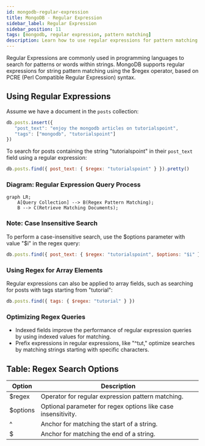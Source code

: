 ```yaml
---
id: mongodb-regular-expression
title: MongoDB - Regular Expression
sidebar_label: Regular Expression
sidebar_position: 11
tags: [mongodb, regular expression, pattern matching]
description: Learn how to use regular expressions for pattern matching in MongoDB using the $regex operator.
---
```


Regular Expressions are commonly used in programming languages to search for patterns or words within strings. MongoDB supports regular expressions for string pattern matching using the $regex operator, based on PCRE (Perl Compatible Regular Expression) syntax.

## Using Regular Expressions

Assume we have a document in the `posts` collection:

```javascript
db.posts.insert({
   "post_text": "enjoy the mongodb articles on tutorialspoint",
   "tags": ["mongodb", "tutorialspoint"]
})
```

To search for posts containing the string "tutorialspoint" in their `post_text` field using a regular expression:

```javascript
db.posts.find({ post_text: { $regex: "tutorialspoint" } }).pretty()
```

### Diagram: Regular Expression Query Process

```mermaid
graph LR;
    A[Query Collection] --> B(Regex Pattern Matching);
    B --> C(Retrieve Matching Documents);
```

### Note: Case Insensitive Search

To perform a case-insensitive search, use the $options parameter with value "$i" in the regex query:

```javascript
db.posts.find({ post_text: { $regex: "tutorialspoint", $options: "$i" } })
```

### Using Regex for Array Elements

Regular expressions can also be applied to array fields, such as searching for posts with tags starting from "tutorial":

```javascript
db.posts.find({ tags: { $regex: "tutorial" } })
```

### Optimizing Regex Queries

- Indexed fields improve the performance of regular expression queries by using indexed values for matching.
- Prefix expressions in regular expressions, like "^tut," optimize searches by matching strings starting with specific characters.

## Table: Regex Search Options

| Option       | Description                                                    |
|--------------|----------------------------------------------------------------|
| $regex       | Operator for regular expression pattern matching.                |
| $options     | Optional parameter for regex options like case insensitivity.   |
| ^            | Anchor for matching the start of a string.                       |
| $            | Anchor for matching the end of a string.                         |

